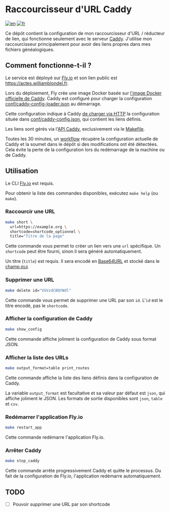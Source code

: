 # Raccourcisseur d'URL Caddy

[![en](https://img.shields.io/badge/lang-en-red.svg)](../../../README.md)
[![fr](https://img.shields.io/badge/lang-fr-blue.svg)](./README.md)


Ce dépôt contient la configuration de mon raccourcisseur d'URL / réducteur de lien, qui fonctionne seulement avec le serveur [Caddy](https://caddyserver.com/). J'utilise mon raccourcisseur principalement pour avoir des liens propres dans mes fichiers généalogiques.

## Comment fonctionne-t-il ?

Le service est déployé sur [Fly.io](https://fly.io) et son lien public est https://actes.williamblondel.fr.

Lors du déploiement, Fly crée une image Docker basée sur [l'image Docker officielle de Caddy](https://hub.docker.com/_/caddy).
Caddy est configuré pour charger la configuration [conf/caddy-config-loader.json](../../../conf/caddy-config-loader.json) au démarrage.

Cette configuration indique à Caddy [de charger via HTTP](https://caddyserver.com/docs/modules/caddy.config_loaders.http) la configuration située dans [conf/caddy-config.json](../../../conf/caddy-config.json), qui contient les liens définis.

Les liens sont gérés via l'[API Caddy](https://caddyserver.com/docs/api), exclusivement via le [Makefile](../../../Makefile).

Toutes les 30 minutes, un [workflow](../../../.github/workflows/backup-caddy-config.yml) récupère la configuration actuelle de Caddy et la soumet dans le dépôt si des modifications ont été détectées.
Cela évite la perte de la configuration lors du redémarrage de la machine ou de Caddy.

## Utilisation

Le CLI [Fly.io](https://fly.io/docs/hands-on/install-flyctl/) est requis.

Pour obtenir la liste des commandes disponibles, exécutez `make help` (ou `make`).

### Raccourcir une URL
```sh
make short \
  url=https://example.org \
  shortcode=shortcode_optionnel \
  title="Titre de la page"
```

Cette commande vous permet to créer un lien vers une `url` spécifique. Un `shortcode` peut être fourni, sinon il sera généré automatiquement.

Un titre (`title`) est requis. Il sera encodé en [Base64URL](https://base64.guru/standards/base64url) et stocké dans le [champ `@id`](https://caddyserver.com/docs/api#using-id-in-json).

### Supprimer une URL
```sh
make delete id="VGVzdCBQYWdl"
```

Cette commande vous permet de supprimer une URL par son `id`. L'`id` est le titre encodé, pas le `shortcode`.

### Afficher la configuration de Caddy
```sh
make show_config
```

Cette commande affiche joliment la configuration de Caddy sous format JSON.

###  Afficher la liste des URLs
```sh
make output_format=table print_routes
```

Cette commande affiche la liste des liens définis dans la configuration de Caddy.

La variable `output_format` est facultative et sa valeur par défaut est `json`, qui affiche joliment le JSON.
Les formats de sortie disponibles sont `json`, `table` et `csv`.

### Redémarrer l'application Fly.io
```sh
make restart_app
```

Cette commande redémarre l'application Fly.io.

### Arrêter Caddy
```sh
make stop_caddy
```

Cette commande arrête progressivement Caddy et quitte le processus.
Du fait de la configuration de Fly.io, l'application redémarre automatiquement.

## TODO
- [ ] Pouvoir supprimer une URL par son shortcode